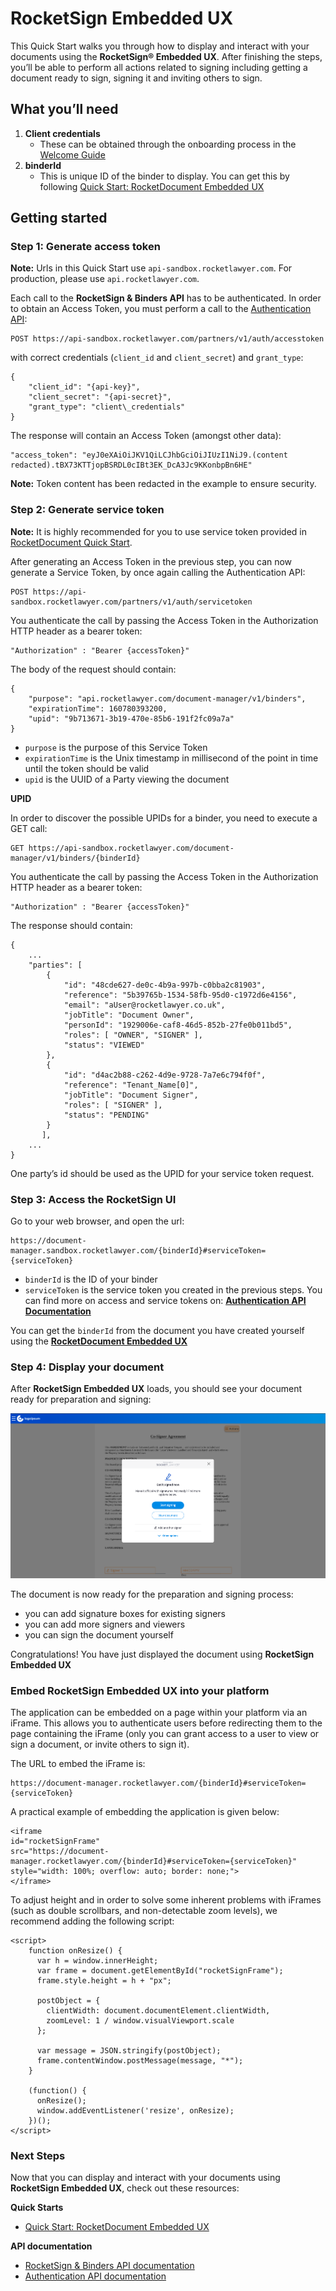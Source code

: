 RocketSign Embedded UX
======================

This Quick Start walks you through how to display and interact with your documents using the **RocketSign® Embedded UX**. After finishing the steps, you’ll be able to perform all actions related to signing including getting a document ready to sign, signing it and inviting others to sign.



What you’ll need
----------------

1.  **Client credentials**
    *   These can be obtained through the onboarding process in the [Welcome Guide](welcome-guide.md)
2.  **binderId**
    *   This is unique ID of the binder to display. You can get this by following [Quick Start: RocketDocument Embedded UX](quick-start-rocketdoc-embedux.md)



Getting started
---------------

### Step 1: Generate access token

**Note:** Urls in this Quick Start use `api-sandbox.rocketlawyer.com`. For production, please use `api.rocketlawyer.com`.

Each call to the **RocketSign & Binders API** has to be authenticated. In order to obtain an Access Token, you must perform a call to the [Authentication API](../references/authentication.page.yaml):

    POST https://api-sandbox.rocketlawyer.com/partners/v1/auth/accesstoken

with correct credentials (`client_id` and `client_secret`) and `grant_type`:

    {
        "client_id": "{api-key}",
        "client_secret": "{api-secret}",
        "grant_type": "client\_credentials"
    }
The response will contain an Access Token (amongst other data):

    "access_token": "eyJ0eXAiOiJKV1QiLCJhbGciOiJIUzI1NiJ9.(content redacted).tBX73KTTjopBSRDL0cIBt3EK_DcA3Jc9KKonbpBn6HE"

**Note:** Token content has been redacted in the example to ensure security.

### Step 2: Generate service token

**Note:** It is highly recommended for you to use service token provided in [RocketDocument Quick Start](quick-start-rocketdoc-embedux.md).

After generating an Access Token in the previous step, you can now generate a Service Token, by once again calling the Authentication API:

    POST https://api-sandbox.rocketlawyer.com/partners/v1/auth/servicetoken

You authenticate the call by passing the Access Token in the Authorization HTTP header as a bearer token:

    "Authorization" : "Bearer {accessToken}"

The body of the request should contain:

    {
        "purpose": "api.rocketlawyer.com/document-manager/v1/binders",
        "expirationTime": 160780393200,
        "upid": "9b713671-3b19-470e-85b6-191f2fc09a7a"
    }

*   `purpose` is the purpose of this Service Token
*   `expirationTime` is the Unix timestamp in millisecond of the point in time until the token should be valid
*   `upid` is the UUID of a Party viewing the document

**UPID**

In order to discover the possible UPIDs for a binder, you need to execute a GET call:

    GET https://api-sandbox.rocketlawyer.com/document-manager/v1/binders/{binderId}

You authenticate the call by passing the Access Token in the Authorization HTTP header as a bearer token:

    "Authorization" : "Bearer {accessToken}"

The response should contain:

    {
        ...
        "parties": [
            {
                "id": "48cde627-de0c-4b9a-997b-c0bba2c81903",
                "reference": "5b39765b-1534-58fb-95d0-c1972d6e4156",
                "email": "aUser@rocketlawyer.co.uk",
                "jobTitle": "Document Owner",
                "personId": "1929006e-caf8-46d5-852b-27fe0b011bd5",
                "roles": [ "OWNER", "SIGNER" ],
                "status": "VIEWED"
            },
            {
                "id": "d4ac2b88-c262-4d9e-9728-7a7e6c794f0f",
                "reference": "Tenant_Name[0]",
                "jobTitle": "Document Signer",
                "roles": [ "SIGNER" ],
                "status": "PENDING"
            }
           ],
        ...
    }

One party’s id should be used as the UPID for your service token request.


### Step 3: Access the RocketSign UI

Go to your web browser, and open the url:

    https://document-manager.sandbox.rocketlawyer.com/{binderId}#serviceToken={serviceToken}

*   `binderId` is the ID of your binder
*   `serviceToken` is the service token you created in the previous steps. You can find more on access and service tokens on: [**Authentication API Documentation**](../references/authentication.page.yaml)

You can get the `binderId` from the document you have created yourself using the [**RocketDocument Embedded UX**](quick-start-rocketdoc-embedux.md)


### Step 4: Display your document

After **RocketSign Embedded UX** loads, you should see your document ready for preparation and signing:

![RocketSign Embedded UX](../images/ff358296-6dde-4630-9b66-bbe1f1ff9cf7.png)

The document is now ready for the preparation and signing process:

*   you can add signature boxes for existing signers
*   you can add more signers and viewers
*   you can sign the document yourself

Congratulations! You have just displayed the document using **RocketSign Embedded UX**



### Embed RocketSign Embedded UX into your platform

The application can be embedded on a page within your platform via an iFrame. This allows you to authenticate users before redirecting them to the page containing the iFrame (only you can grant access to a user to view or sign a document, or invite others to sign it).

The URL to embed the iFrame is:

    https://document-manager.rocketlawyer.com/{binderId}#serviceToken={serviceToken}

A practical example of embedding the application is given below:

    <iframe
    id="rocketSignFrame"
    src="https://document-manager.rocketlawyer.com/{binderId}#serviceToken={serviceToken}"
    style="width: 100%; overflow: auto; border: none;">
    </iframe>

To adjust height and in order to solve some inherent problems with iFrames (such as double scrollbars, and non-detectable zoom levels), we recommend adding the following script:

    <script>
        function onResize() {
          var h = window.innerHeight;
          var frame = document.getElementById("rocketSignFrame");
          frame.style.height = h + "px";

          postObject = {
            clientWidth: document.documentElement.clientWidth,
            zoomLevel: 1 / window.visualViewport.scale
          };

          var message = JSON.stringify(postObject);
          frame.contentWindow.postMessage(message, "*");
        }

        (function() {
          onResize();
          window.addEventListener('resize', onResize);
        })();
    </script>

### Next Steps

Now that you can display and interact with your documents using **RocketSign Embedded UX**, check out these resources:

**Quick Starts**

*   [Quick Start: RocketDocument Embedded UX](quick-start-rocketdoc-embedux.md)

**API documentation**

*   [RocketSign & Binders API documentation](../references/sign.page.yaml)
*   [Authentication API documentation](../references/authentication.page.yaml)
